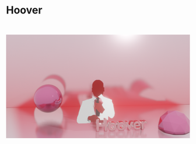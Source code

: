 # Hoover

<div align="center">
  <br />
  <p>
    <a href="https://github.com/TristanWellman/hoover.git"><img src="https://github.com/TristanWellman/hoover/blob/master/hoover_2.png" width="800" alt="hoover" /></a>
  </p>
  <br />
</div>